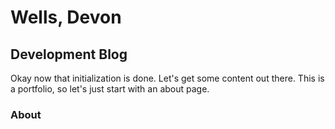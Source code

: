 # Wells, Devon

## Development Blog

Okay now that initialization is done. Let's get some content out there. This is a portfolio, so let's just start with an about page. 

### About

